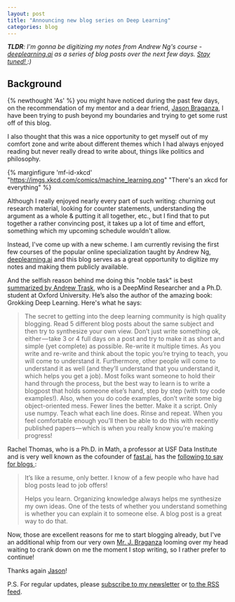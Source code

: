 ```yaml
---
layout: post
title: "Announcing new blog series on Deep Learning"
categories: blog
---
```


<i> **TLDR**: I'm gonna be digitizing my notes from Andrew Ng's course -
[deeplearning.ai][dl] as a series of blog posts over the next few days. [ Stay
tuned! ][newsletter] :) </i>

<!--more-->

## Background

{% newthought 'As' %} you might have noticed during the past few days, on the
recommendation of my mentor and a dear friend, [Jason Braganza][jason], I have
been trying to push beyond my boundaries and trying to get some rust off of this
blog.

I also thought that this was a nice opportunity to get myself out of my comfort
zone and write about different themes which I had always enjoyed reading but
never really dread to write about, things like politics and philosophy.

{% marginfigure 'mf-id-xkcd' "https://imgs.xkcd.com/comics/machine_learning.png"
"There's an xkcd for everything" %}

Although I really enjoyed nearly every part of such writing: churning out
research material, looking for counter statements, understanding the argument as
a whole & putting it all together, etc., but I find that to put together a
rather convincing post, it takes up a lot of time and effort, something which my
upcoming schedule wouldn't allow.

Instead, I've come up with a new scheme. I am currently revising the first few
courses of the popular online specialization taught by Andrew Ng,
[deeplearning.ai][dl] and this blog serves as a great opportunity to digitize my
notes and making them publicly available.

And the selfish reason behind me doing this "noble task" is best [summarized by 
Andrew Trask][andrew], who is a DeepMind Researcher and a Ph.D. student at
Oxford University. He’s also the author of the amazing book: Grokking Deep
Learning. Here's what he says:

>  The secret to getting into the deep learning community is high quality
>  blogging. Read 5 different blog posts about the same subject and then try to
>  synthesize your own view. Don’t just write something ok, either — take 3 or 4
>  full days on a post and try to make it as short and simple (yet complete) as
>  possible. Re-write it multiple times. As you write and re-write and think
>  about the topic you’re trying to teach, you will come to understand it.
>  Furthermore, other people will come to understand it as well (and they’ll
>  understand that you understand it, which helps you get a job). Most folks
>  want someone to hold their hand through the process, but the best way to
>  learn is to write a blogpost that holds someone else’s hand, step by step
>  (with toy code examples!). Also, when you do code examples, don’t write some
>  big object-oriented mess. Fewer lines the better. Make it a script. Only use
>  numpy. Teach what each line does. Rinse and repeat. When you feel comfortable
>  enough you’ll then be able to do this with recently published papers — which
>  is when you really know you’re making progress!

Rachel Thomas, who is a Ph.D. in Math, a professor at USF Data Institute and is
very well known as the cofounder of [fast.ai][fastai], has the [ following to say
for blogs ][rachel]:

> It’s like a resume, only better. I know of a few people who have had blog
> posts lead to job offers!
>
> Helps you learn. Organizing knowledge always helps me synthesize my own ideas.
> One of the tests of whether you understand something is whether you can
> explain it to someone else. A blog post is a great way to do that.

Now, those are excellent reasons for me to start blogging already, but I've an
additional whip from our very own [Mr. J. Braganza][jason] looming over my head
waiting to crank down on me the moment I stop writing, so I rather prefer to
continue!

Thanks again [Jason][jason]! 

P.S. For regular updates, please [subscribe to my newsletter][newsletter] or [to
the RSS feed][feed].

[dl]: https://deeplearning.ai
[feed]: http://localhost:4000/feed.xml
[jason]: https://janusworx.com/
[andrew]: https://hackernoon.com/interview-with-deep-learning-researcher-and-leader-of-openmined-andrew-trask-77cd33570a8c
[fastai]: https://fast.ai
[rachel]: https://medium.com/@racheltho/why-you-yes-you-should-blog-7d2544ac1045
[newsletter]: /newsletter